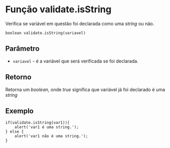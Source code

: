# Função validate.isString

Verifica se variável em questão foi declarada como uma *string* ou não.

    boolean validate.isString(variavel)

## Parâmetro
* ```variavel``` -  é a variável que será verificada se foi declarada.

## Retorno
Retorna um _boolean_, onde _true_ significa que variável já foi declarado é uma *string*

## Exemplo

    if(validate.isString(var1)){
        alert('var1 é uma string.');
    } else {
        alert('var1 não é uma string.');
    }
